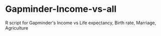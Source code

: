 # Gapminder-Income-vs-all
R script for Gapminder's Income vs Life expectancy, Birth rate, Marriage, Agriculture
